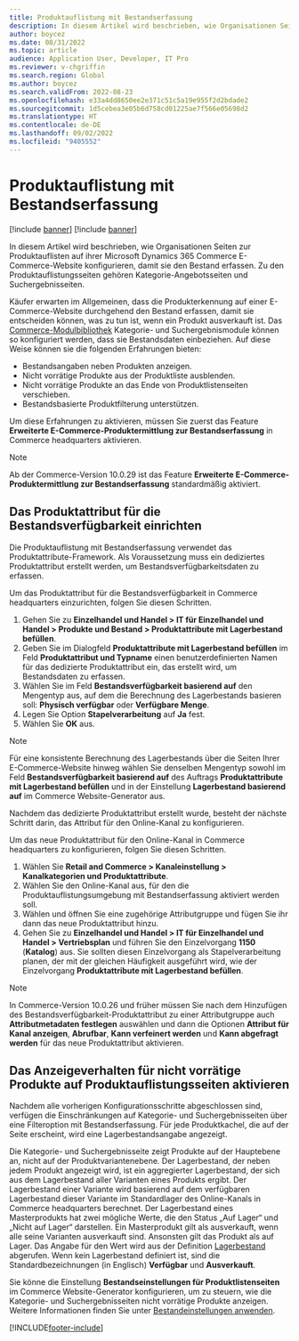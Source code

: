 ```yaml
---
title: Produktauflistung mit Bestandserfassung
description: In diesem Artikel wird beschrieben, wie Organisationen Seiten zur Produktauflisten auf ihrer Microsoft Dynamics 365 Commerce E-Commerce-Website konfigurieren, damit sie den Bestand erfassen.
author: boycez
ms.date: 08/31/2022
ms.topic: article
audience: Application User, Developer, IT Pro
ms.reviewer: v-chgriffin
ms.search.region: Global
ms.author: boycez
ms.search.validFrom: 2022-08-23
ms.openlocfilehash: e33a4dd8650ee2e371c51c5a19e955f2d2bdade2
ms.sourcegitcommit: 1d5cebea3e05b6d758cd01225ae7f566e05698d2
ms.translationtype: HT
ms.contentlocale: de-DE
ms.lasthandoff: 09/02/2022
ms.locfileid: "9405552"
---
```

# <a name="inventory-aware-product-listing"></a>Produktauflistung mit Bestandserfassung

[!include [banner](../includes/banner.md)]
[!include [banner](../includes/preview-banner.md)]

In diesem Artikel wird beschrieben, wie Organisationen Seiten zur Produktauflisten auf ihrer Microsoft Dynamics 365 Commerce E-Commerce-Website konfigurieren, damit sie den Bestand erfassen. Zu den Produktauflistungsseiten gehören Kategorie-Angebotsseiten und Suchergebnisseiten.

Käufer erwarten im Allgemeinen, dass die Produkterkennung auf einer E-Commerce-Website durchgehend den Bestand erfassen, damit sie entscheiden können, was zu tun ist, wenn ein Produkt ausverkauft ist. Das [Commerce-Modulbibliothek](starter-kit-overview.md) Kategorie- und Suchergebnismodule können so konfiguriert werden, dass sie Bestandsdaten einbeziehen. Auf diese Weise können sie die folgenden Erfahrungen bieten:

- Bestandsangaben neben Produkten anzeigen.
- Nicht vorrätige Produkte aus der Produktliste ausblenden.
- Nicht vorrätige Produkte an das Ende von Produktlistenseiten verschieben.
- Bestandsbasierte Produktfilterung unterstützen.

Um diese Erfahrungen zu aktivieren, müssen Sie zuerst das Feature **Erweiterte E-Commerce-Produktermittlung zur Bestandserfassung** in Commerce headquarters aktivieren.

> [!NOTE]
> Ab der Commerce-Version 10.0.29 ist das Feature **Erweiterte E-Commerce-Produktermittlung zur Bestandserfassung** standardmäßig aktiviert.

## <a name="set-up-product-attribute-for-inventory-availability"></a>Das Produktattribut für die Bestandsverfügbarkeit einrichten

Die Produktauflistung mit Bestandserfassung verwendet das Produktattribute-Framework. Als Voraussetzung muss ein dediziertes Produktattribut erstellt werden, um Bestandsverfügbarkeitsdaten zu erfassen.

Um das Produktattribut für die Bestandsverfügbarkeit in Commerce headquarters einzurichten, folgen Sie diesen Schritten.

1. Gehen Sie zu **Einzelhandel und Handel \> IT für Einzelhandel und Handel \> Produkte und Bestand \> Produktattribute mit Lagerbestand befüllen**.
1. Geben Sie im Dialogfeld **Produktattribute mit Lagerbestand befüllen** im Feld **Produktattribut und Typname** einen benutzerdefinierten Namen für das dedizierte Produktattribut ein, das erstellt wird, um Bestandsdaten zu erfassen.
1. Wählen Sie im Feld **Bestandsverfügbarkeit basierend auf** den Mengentyp aus, auf dem die Berechnung des Lagerbestands basieren soll: **Physisch verfügbar** oder **Verfügbare Menge**.
1. Legen Sie Option **Stapelverarbeitung** auf **Ja** fest.
1. Wählen Sie **OK** aus.

> [!NOTE]
> Für eine konsistente Berechnung des Lagerbestands über die Seiten Ihrer E-Commerce-Website hinweg wählen Sie denselben Mengentyp sowohl im Feld **Bestandsverfügbarkeit basierend auf** des Auftrags **Produktattribute mit Lagerbestand befüllen** und in der Einstellung **Lagerbestand basierend auf** im Commerce Website-Generator aus.

Nachdem das dedizierte Produktattribut erstellt wurde, besteht der nächste Schritt darin, das Attribut für den Online-Kanal zu konfigurieren.

Um das neue Produktattribut für den Online-Kanal in Commerce headquarters zu konfigurieren, folgen Sie diesen Schritten.

1. Wählen Sie **Retail and Commerce \> Kanaleinstellung \> Kanalkategorien und Produktattribute**.
1. Wählen Sie den Online-Kanal aus, für den die Produktauflistungsumgebung mit Bestandserfassung aktiviert werden soll.
1. Wählen und öffnen Sie eine zugehörige Attributgruppe und fügen Sie ihr dann das neue Produktattribut hinzu.
1. Gehen Sie zu **Einzelhandel und Handel \> IT für Einzelhandel und Handel \> Vertriebsplan** und führen Sie den Einzelvorgang **1150** (**Katalog**) aus. Sie sollten diesen Einzelvorgang als Stapelverarbeitung planen, der mit der gleichen Häufigkeit ausgeführt wird, wie der Einzelvorgang **Produktattribute mit Lagerbestand befüllen**.

> [!NOTE]
> In Commerce-Version 10.0.26 und früher müssen Sie nach dem Hinzufügen des Bestandsverfügbarkeit-Produktattribut zu einer Attributgruppe auch **Attributmetadaten festlegen** auswählen und dann die Optionen **Attribut für Kanal anzeigen**, **Abrufbar**, **Kann verfeinert werden** und **Kann abgefragt werden** für das neue Produktattribut aktivieren.

## <a name="configure-the-display-behavior-for-out-of-stock-products-on-product-listing-pages"></a>Das Anzeigeverhalten für nicht vorrätige Produkte auf Produktauflistungsseiten aktivieren

Nachdem alle vorherigen Konfigurationsschritte abgeschlossen sind, verfügen die Einschränkungen auf Kategorie- und Suchergebnisseiten über eine Filteroption mit Bestandserfassung. Für jede Produktkachel, die auf der Seite erscheint, wird eine Lagerbestandsangabe angezeigt.

Die Kategorie- und Suchergebnisseite zeigt Produkte auf der Hauptebene an, nicht auf der Produktvariantenebene. Der Lagerbestand, der neben jedem Produkt angezeigt wird, ist ein aggregierter Lagerbestand, der sich aus dem Lagerbestand aller Varianten eines Produkts ergibt. Der Lagerbestand einer Variante wird basierend auf dem verfügbaren Lagerbestand dieser Variante im Standardlager des Online-Kanals in Commerce headquarters berechnet. Der Lagerbestand eines Masterprodukts hat zwei mögliche Werte, die den Status „Auf Lager“ und „Nicht auf Lager“ darstellen. Ein Masterprodukt gilt als ausverkauft, wenn alle seine Varianten ausverkauft sind. Ansonsten gilt das Produkt als auf Lager. Das Angabe für den Wert wird aus der Definition [Lagerbestand](inventory-buffers-levels.md) abgerufen. Wenn kein Lagerbestand definiert ist, sind die Standardbezeichnungen (in Englisch) **Verfügbar** und **Ausverkauft**.

Sie könne die Einstellung **Bestandseinstellungen für Produktlistenseiten** im Commerce Website-Generator konfigurieren, um zu steuern, wie die Kategorie- und Suchergebnisseiten nicht vorrätige Produkte anzeigen. Weitere Informationen finden Sie unter [Bestandeinstellungen anwenden](inventory-settings.md).

[!INCLUDE[footer-include](../includes/footer-banner.md)]
